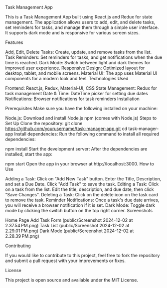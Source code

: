 Task Management App

This is a Task Management App built using React.js and Redux for state management. The application allows users to add, edit, and delete tasks, set reminders for tasks, and manage them through a simple user interface. It supports dark mode and is responsive for various screen sizes.

Features

Add, Edit, Delete Tasks: Create, update, and remove tasks from the list.
Task Reminders: Set reminders for tasks, and get notifications when the due time is reached.
Dark Mode: Switch between light and dark themes for improved user experience.
Responsive Design: Optimized layout for desktop, tablet, and mobile screens.
Material UI: The app uses Material UI components for a modern look and feel.
Technologies Used

Frontend: React.js, Redux, Material-UI, CSS
State Management: Redux for task management
Date & Time: DateTime picker for setting due dates
Notifications: Browser notifications for task reminders
Installation

Prerequisites
Make sure you have the following installed on your machine:

Node.js: Download and install Node.js
npm (comes with Node.js)
Steps to Set Up
Clone the repository:
git clone https://github.com/yourusername/task-manager-app.git
cd task-manager-app
Install dependencies:
Run the following command to install all required dependencies:

npm install
Start the development server:
After the dependencies are installed, start the app:

npm start
Open the app in your browser at http://localhost:3000.
How to Use

Adding a Task:
Click on "Add New Task" button.
Enter the Title, Description, and set a Due Date.
Click "Add Task" to save the task.
Editing a Task:
Click on a task from the list.
Edit the title, description, and due date, then click "Save Changes".
Deleting a Task:
Click on the delete icon on the task card to remove the task.
Reminder Notifications:
Once a task's due date arrives, you will receive a browser notification if it is set.
Dark Mode:
Toggle dark mode by clicking the switch button on the top right corner.
Screenshots

Home Page
Add Task Form
(public/Screenshot 2024-12-02 at 2.37.54 PM.png)
Task List 
(public/Screenshot 2024-12-02 at 2.29.01 PM.png)
Dark Mode 
(public/Screenshot 2024-12-02 at 2.28.39 PM.png)

Contributing

If you would like to contribute to this project, feel free to fork the repository and submit a pull request with your improvements or fixes.

License

This project is open source and available under the MIT License.

